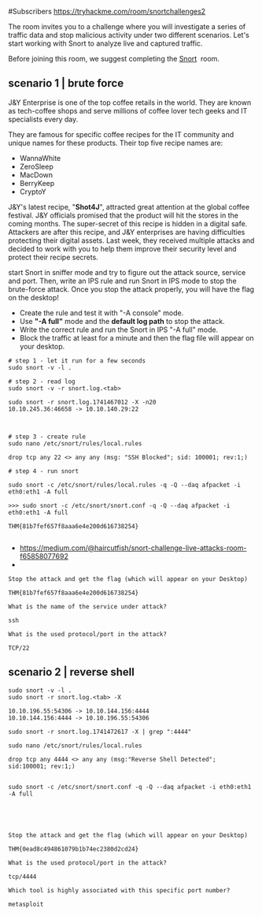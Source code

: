 
#Subscribers 
https://tryhackme.com/room/snortchallenges2

The room invites you to a challenge where you will investigate a series of traffic data and stop malicious activity under two different scenarios. Let's start working with Snort to analyze live and captured traffic.  

Before joining this room, we suggest completing the [Snort](https://tryhackme.com/r/room/snort)  room.

## scenario 1 | brute force 

J&Y Enterprise is one of the top coffee retails in the world. They are known as tech-coffee shops and serve millions of coffee lover tech geeks and IT specialists every day.

They are famous for specific coffee recipes for the IT community and unique names for these products. Their top five recipe names are:

- WannaWhite
- ZeroSleep
- MacDown
- BerryKeep
- CryptoY

J&Y's latest recipe, "**Shot4J**", attracted great attention at the global coffee festival. J&Y officials promised that the product will hit the stores in the coming months.
The super-secret of this recipe is hidden in a digital safe. Attackers are after this recipe, and J&Y enterprises are having difficulties protecting their digital assets.
Last week, they received multiple attacks and decided to work with you to help them improve their security level and protect their recipe secrets.

start Snort in sniffer mode and try to figure out the attack source, service and port.
Then, write an IPS rule and run Snort in IPS mode to stop the brute-force attack. Once you stop the attack properly, you will have the flag on the desktop!

- Create the rule and test it with "-A console" mode. 
- Use **"-A full"** mode and the **default log path** to stop the attack.
- Write the correct rule and run the Snort in IPS "-A full" mode.
- Block the traffic at least for a minute and then the flag file will appear on your desktop.


```
# step 1 - let it run for a few seconds
sudo snort -v -l .

# step 2 - read log
sudo snort -v -r snort.log.<tab>

sudo snort -r snort.log.1741467012 -X -n20
10.10.245.36:46658 -> 10.10.140.29:22



# step 3 - create rule
sudo nano /etc/snort/rules/local.rules

drop tcp any 22 <> any any (msg: "SSH Blocked"; sid: 100001; rev:1;)

# step 4 - run snort

sudo snort -c /etc/snort/rules/local.rules -q -Q --daq afpacket -i eth0:eth1 -A full 

>>> sudo snort -c /etc/snort/snort.conf -q -Q --daq afpacket -i eth0:eth1 -A full

THM{81b7fef657f8aaa6e4e200d616738254}


```

- https://medium.com/@haircutfish/snort-challenge-live-attacks-room-f65858077692
- 

```
Stop the attack and get the flag (which will appear on your Desktop)

THM{81b7fef657f8aaa6e4e200d616738254}

What is the name of the service under attack?

ssh

What is the used protocol/port in the attack?

TCP/22
```



## scenario 2 | reverse shell

```
sudo snort -v -l .
sudo snort -r snort.log.<tab> -X

10.10.196.55:54306 -> 10.10.144.156:4444
10.10.144.156:4444 -> 10.10.196.55:54306

sudo snort -r snort.log.1741472617 -X | grep ":4444"

sudo nano /etc/snort/rules/local.rules

drop tcp any 4444 <> any any (msg:"Reverse Shell Detected"; sid:100001; rev:1;)


sudo snort -c /etc/snort/snort.conf -q -Q --daq afpacket -i eth0:eth1 -A full





Stop the attack and get the flag (which will appear on your Desktop)

THM{0ead8c494861079b1b74ec2380d2cd24}

What is the used protocol/port in the attack?

tcp/4444

Which tool is highly associated with this specific port number?

metasploit

```




























































